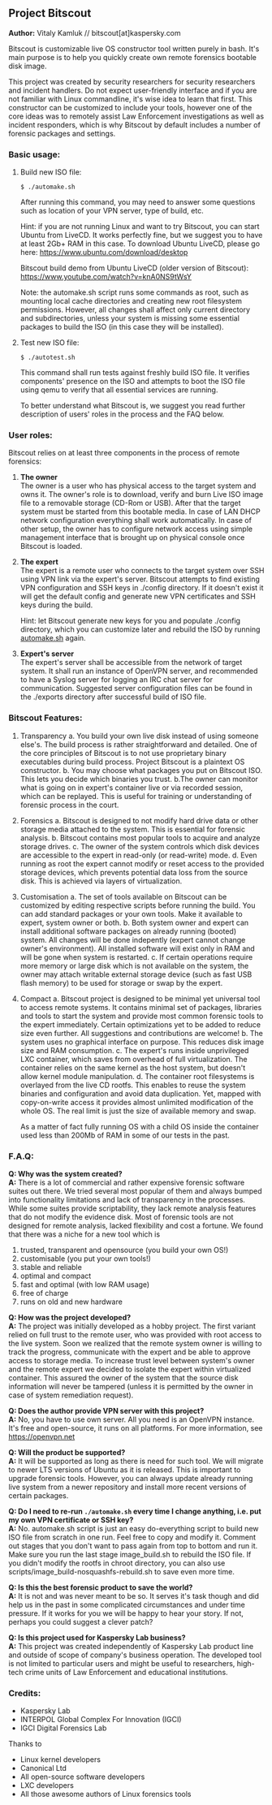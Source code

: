 ## Project Bitscout 
**Author:** Vitaly Kamluk // bitscout[at]kaspersky.com

Bitscout is customizable live OS constructor tool written purely in bash. It's
main purpose is to help you quickly create own remote forensics bootable disk 
image.

This project was created by security researchers for security researchers and 
incident handlers. Do not expect user-friendly interface and if you are not
familiar with Linux commandline, it's wise idea to learn that first. This
constructor can be customized to include your tools, however one of the core
ideas was to remotely assist Law Enforcement investigations as well as incident
responders, which is why Bitscout by default includes a number of forensic
packages and settings. 

### Basic usage:

1. Build new ISO file:
   ```
   $ ./automake.sh
   ```

    After running this command, you may need to answer some questions such as
    location of your VPN server, type of build, etc.

    Hint: if you are not running Linux and want to try Bitscout, you can start
    Ubuntu from LiveCD. It works perfectly fine, but we suggest you to have at least
    2Gb+ RAM in this case. To download Ubuntu LiveCD, please go here:
    https://www.ubuntu.com/download/desktop

    Bitscout build demo from Ubuntu LiveCD (older version of Bitscout):
    https://www.youtube.com/watch?v=knA0NS9tWsY

    Note: the automake.sh script runs some commands as root, such as mounting local
    cache directories and creating new root filesystem permissions. However, all 
    changes shall affect only current directory and subdirectories, unless your 
    system is missing some essential packages to build the ISO (in this 
    case they will be installed).

2. Test new ISO file:
    ```
    $ ./autotest.sh
    ```

    This command shall run tests against freshly build ISO file. It verifies
    components' presence on the ISO and attempts to boot the ISO file using qemu to
    verify that all essential services are running.


    To better understand what Bitscout is, we suggest you read further description
    of users' roles in the process and the FAQ below.

### User roles:
Bitscout relies on at least three components in the process of remote forensics:
1. **The owner**  
   The owner is a user who has physical access to the target system and owns it.
   The owner's role is to download, verify and burn Live ISO image file to a
   removable storage (CD-Rom or USB). After that the target system must be 
   started from this bootable media. In case of LAN DHCP network configuration 
   everything shall work automatically. In case of other setup, the owner has 
   to configure network access using simple management interface that is
   brought up on physical console once Bitscout is loaded.

2. **The expert**  
   The expert is a remote user who connects to the target system over SSH using
   VPN link via the expert's server. Bitscout attempts to find existing VPN
   configuration and SSH keys in ./config directory. If it doesn't exist it
   will get the default config and generate new VPN certificates and SSH keys
   during the build.

   Hint: let Bitscout generate new keys for you and populate ./config
   directory, which you can customize later and rebuild the ISO by running
   [automake.sh](https://github.com/KasperskyLab/bitscout/blob/master/automake.sh) again. 

3. **Expert's server**  
   The expert's server shall be accessible from the network of target system.
   It shall run an instance of OpenVPN server, and recommended to have a Syslog
   server for logging an IRC chat server for communication. Suggested server
   configuration files can be found in the ./exports directory after successful
   build of ISO file.

### Bitscout Features:
1. Transparency
  a. You build your own live disk instead of using someone else's. The build
  process is rather straightforward and detailed. One of the core principles of
  Bitscout is to not use proprietary binary executables during build process.
  Project Bitscout is a plaintext OS constructor.
  b. You may choose what packages you put on Bitscout ISO. This lets you
  decide which binaries you trust.
  b.The owner can monitor what is going on in expert's container live or via
  recorded session, which can be replayed. This is useful for training or
  understanding of forensic process in the court. 

2. Forensics
  a. Bitscout is designed to not modify hard drive data or other
  storage media attached to the system. This is essential for forensic
  analysis.
  b. Bitscout contains most popular tools to acquire and analyze storage drives.
  c. The owner of the system controls which disk devices are accessible to the
  expert in read-only (or read-write) mode.
  d. Even running as root the expert cannot modify or reset access to the
  provided storage devices, which prevents potential data loss from the source
  disk. This is achieved via layers of virtualization.

3. Customisation
  a. The set of tools available on Bitscout can be customized by editing
  respective scripts before running the build. You can add standard packages 
  or your own tools. Make it available to expert, system owner or both.
  b. Both system owner and expert can install additional software packages on
  already running (booted) system. All changes will be done indepently 
  (expert cannot change owner's environment). All installed software will exist
  only in RAM and will be gone when system is restarted.
  c. If certain operations require more memory or large disk which is not
  available on the system, the owner may attach writable external storage device
  (such as fast USB flash memory) to be used for storage or swap by the expert.

4. Compact
  a. Bitscout project is designed to be minimal yet universal tool to access
  remote systems. It contains minimal set of packages, libraries and
  tools to start the system and provide most common forensic tools to the expert
  immediately. Certain optimizations yet to be added to reduce size even
  further. All suggestions and contributions are welcome!
  b. The system uses no graphical interface on purpose. This reduces disk image
  size and RAM consumption.
  c. The expert's runs inside unprivileged LXC container, which saves from 
  overhead of full virtualization. The container relies on the same kernel as 
  the host system, but doesn't allow kernel module manipulation.
  d. The container root filesystems is overlayed from the live CD rootfs. 
  This enables to reuse the system binaries and configuration and avoid data
  duplication. Yet, mapped with copy-on-write access it provides almost unlimited
  modification of the whole OS. The real limit is just the size of available
  memory and swap.
  
    As a matter of fact fully running OS with a child OS inside the container used less than 200Mb of RAM in some of our tests in the past.


### F.A.Q:

**Q: Why was the system created?**  
**A:** There is a lot of commercial and rather expensive forensic software suites 
out there. We tried several most popular of them and always bumped into 
functionality limitations and lack of transparency in the processes. While some
suites provide scriptability, they lack remote analysis features that do not
modify the evidence disk. Most of forensic tools are not designed for remote 
analysis, lacked flexibility and cost a fortune.
We found that there was a niche for a new tool which is
  1. trusted, transparent and opensource (you build your own OS!)
  2. customisable (you put your own tools!)
  3. stable and reliable
  4. optimal and compact
  5. fast and optimal (with low RAM usage)
  6. free of charge
  7. runs on old and new hardware

**Q: How was the project developed?**  
**A:** The project was initially developed as a hobby project. The first variant 
relied on full trust to the remote user, who was provided with root access to 
the live system. Soon we realized that the remote system owner is willing to 
track the progress, communicate with the expert and be able to approve access
to storage media. To increase trust level between system's owner and the remote 
expert we decided to isolate the expert within virtualized container. This 
assured the owner of the system that the source disk information 
will never be tampered (unless it is permitted by the owner in case of 
system remediation request).

**Q: Does the author provide VPN server with this project?**  
**A:** No, you have to use own server. All you need is an OpenVPN instance. It's 
free and open-source, it runs on all platforms.
For more information, see https://openvpn.net

**Q: Will the product be supported?**  
**A:** It will be supported as long as there is need for such tool. We will migrate
to newer LTS versions of Ubuntu as it is released. This is important to upgrade
forensic tools. However, you can always update already running live system from a
newer repository and install more recent versions of certain packages.

**Q: Do I need to re-run `./automake.sh` every time I change anything, i.e. put my
own VPN certificate or SSH key?**  
**A:** No. automake.sh script is just an easy do-everything script to build new ISO
file from scratch in one run. Feel free to copy and modify it. Comment out
stages that you don't want to pass again from top to bottom and run it. Make
sure you run the last stage image_build.sh to rebuild the ISO file. If you
didn't modify the rootfs in chroot directory, you can also use
scripts/image_build-nosquashfs-rebuild.sh to save even more time.

**Q: Is this the best forensic product to save the world?**  
**A:** It is not and was never meant to be so. It serves it's task though and did 
help us in the past in some complicated circumstances and under time pressure. 
If it works for you we will be happy to hear your story. If not, perhaps you 
could suggest a clever patch?

**Q: Is this project used for Kaspersky Lab business?**  
**A:** This project was created independently of Kaspersky Lab product line and
outside of scope of company's business operation. The developed tool is not
limited to particular users and might be useful to researchers, high-tech crime
units of Law Enforcement and educational institutions.


### Credits:
  - Kaspersky Lab
  - INTERPOL Global Complex For Innovation (IGCI)
  - IGCI Digital Forensics Lab

Thanks to
  - Linux kernel developers
  - Canonical Ltd
  - All open-source software developers
  - LXC developers
  - All those awesome authors of Linux forensics tools
